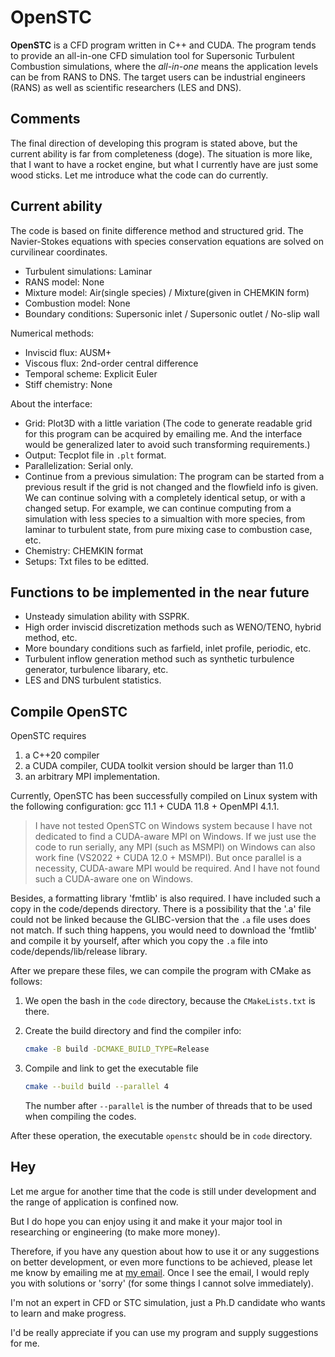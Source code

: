 OpenSTC
======

**OpenSTC** is a CFD program written in C++ and CUDA. The program tends to provide an all-in-one CFD simulation tool for Supersonic Turbulent Combustion simulations, where the *all-in-one* means the application levels can be from RANS to DNS. The target users can be industrial engineers (RANS) as well as scientific researchers (LES and DNS).

Comments
--------------------

The final direction of developing this program is stated above, but the current ability is far from completeness (doge). The situation is more like, that I want to have a rocket engine, but what I currently have are just some wood sticks. Let me introduce what the code can do currently.

Current ability
-----------------

The code is based on finite difference method and structured grid. The Navier-Stokes equations with species conservation equations are solved on curvilinear coordinates.

- Turbulent simulations: Laminar
- RANS model: None
- Mixture model: Air(single species) / Mixture(given in CHEMKIN form)
- Combustion model: None
- Boundary conditions: Supersonic inlet / Supersonic outlet / No-slip wall

Numerical methods:

- Inviscid flux: AUSM+
- Viscous flux: 2nd-order central difference
- Temporal scheme: Explicit Euler
- Stiff chemistry: None

About the interface:

- Grid: Plot3D with a little variation (The code to generate readable grid for this program can be acquired by emailing me. And the interface would be generalized later to avoid such transforming requirements.)
- Output: Tecplot file in `.plt` format.
- Parallelization: Serial only.
- Continue from a previous simulation: The program can be started from a previous result if the grid is not changed and the flowfield info is given. We can continue solving with a completely identical setup, or with a changed setup. For example, we can continue computing from a simulation with less species to a simualtion with more species, from laminar to turbulent state, from pure mixing case to combustion case, etc.
- Chemistry: CHEMKIN format
- Setups: Txt files to be editted.

Functions to be implemented in the near future
-----------------

- Unsteady simulation ability with SSPRK.
- High order inviscid discretization methods such as WENO/TENO, hybrid method, etc.
- More boundary conditions such as farfield, inlet profile, periodic, etc.
- Turbulent inflow generation method such as synthetic turbulence generator, turbulence libarary, etc.
- LES and DNS turbulent statistics.

Compile OpenSTC
-----------------

OpenSTC requires

1. a C++20 compiler
2. a CUDA compiler, CUDA toolkit version should be larger than 11.0
3. an arbitrary MPI implementation.

Currently, OpenSTC has been successfully compiled on Linux system with the following configuration: gcc 11.1 + CUDA 11.8 + OpenMPI 4.1.1.

> I have not tested OpenSTC on Windows system because I have not dedicated to find a CUDA-aware MPI on Windows. If we just use the code to run serially, any MPI (such as MSMPI) on Windows can also work fine (VS2022 + CUDA 12.0 + MSMPI). But once parallel is a necessity, CUDA-aware MPI would be required. And I have not found such a CUDA-aware one on Windows.

Besides, a formatting library 'fmtlib' is also required. I have included such a copy in the code/depends directory. There is a possibility that the '.a' file could not be linked because the GLIBC-version that the `.a` file uses does not match. If such thing happens, you would need to download the 'fmtlib' and compile it by yourself, after which you copy the `.a` file into code/depends/lib/release library.

After we prepare these files, we can compile the program with CMake as follows:

1. We open the bash in the `code` directory, because the `CMakeLists.txt` is there.
2. Create the build directory and find the compiler info:

    ```bash
    cmake -B build -DCMAKE_BUILD_TYPE=Release
    ```

3. Compile and link to get the executable file

   ```bash
   cmake --build build --parallel 4
   ```

   The number after `--parallel` is the number of threads that to be used when compiling the codes.

After these operation, the executable `openstc` should be in `code` directory.

Hey
-----------------

Let me argue for another time that the code is still under development and the range of application is confined now.

But I do hope you can enjoy using it and make it your major tool in researching or engineering (to make more money).

Therefore, if you have any question about how to use it or any suggestions on better development, or even more functions to be achieved, please let me know by emailing me at [my email](16051068@buaa.edu.cn). Once I see the email, I would reply you with solutions or 'sorry' (for some things I cannot solve immediately).

I'm not an expert in CFD or STC simulation, just a Ph.D candidate who wants to learn and make progress.

I'd be really appreciate if you can use my program and supply suggestions for me.
